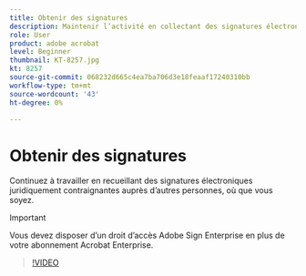 ```yaml
---
title: Obtenir des signatures
description: Maintenir l’activité en collectant des signatures électroniques juridiquement contraignantes auprès d’autres utilisateurs, où que vous soyez
role: User
product: adobe acrobat
level: Beginner
thumbnail: KT-8257.jpg
kt: 8257
source-git-commit: 068232d665c4ea7ba706d3e18feaaf17240310bb
workflow-type: tm+mt
source-wordcount: '43'
ht-degree: 0%

---
```


# Obtenir des signatures

Continuez à travailler en recueillant des signatures électroniques juridiquement contraignantes auprès d’autres personnes, où que vous soyez.

>[!IMPORTANT]
>
>Vous devez disposer d’un droit d’accès Adobe Sign Enterprise en plus de votre abonnement Acrobat Enterprise.

>[!VIDEO](https://video.tv.adobe.com/v/338359?hidetitle=true)
